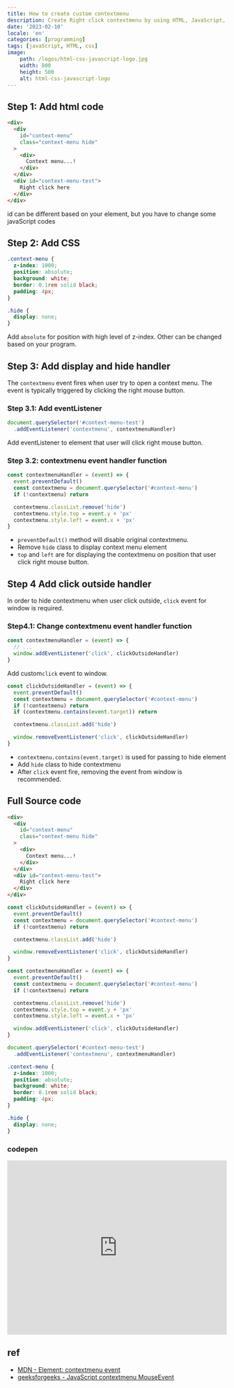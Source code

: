 ```yaml
---
title: How to create custom contextmenu
description: Create Right click contextmenu by using HTML, JavaScript, CSS
date: '2023-02-10'
locale: 'en'
categories: [programming]
tags: [javaScript, HTML, css]
image:
    path: /logos/html-css-javascript-logo.jpg
    width: 800
    height: 500
    alt: html-css-javascript-logo
---
```

## Step 1: Add html code
```html
<div>
  <div
    id="context-menu"
    class="context-menu hide"
  >
    <div>
      Context menu...!
    </div>
  </div>
  <div id="context-menu-test">
    Right click here
  </div>
</div>
```
id can be different based on your element, but you have to change some javaScript codes

## Step 2: Add CSS
```css
.context-menu {
  z-index: 1000;
  position: absolute;
  background: white;
  border: 0.1rem solid black;
  padding: 4px;
}

.hide {
  display: none;
}
```
Add `absolute` for position with high level of z-index. Other can be changed based on your program.

## Step 3: Add display and hide handler
The `contextmenu` event fires when user try to open a context menu.
The event is typically triggered by clicking the right mouse button.

### Step 3.1: Add eventListener
```javascript
document.querySelector('#context-menu-test')
  .addEventListener('contextmenu', contextmenuHandler)
```
Add eventListener to element that user will click right mouse button.

### Step 3.2: contextmenu event handler function
```javascript
const contextmenuHandler = (event) => {
  event.preventDefault()
  const contextmenu = document.querySelector('#context-menu')
  if (!contextmenu) return

  contextmenu.classList.remove('hide')
  contextmenu.style.top = event.y + 'px'
  contextmenu.style.left = event.x + 'px'
}
```
- `preventDefault()` method will disable original contextmenu.
- Remove `hide` class to display context menu element
- `top` and `left` are for displaying the contextmenu on position that user click right mouse button. 

## Step 4 Add click outside handler
In order to hide contextmenu when user click outside, `click` event for window is required. 
### Step4.1: Change contextmenu event handler function
```javascript
const contextmenuHandler = (event) => {
  // ...
  window.addEventListener('click', clickOutsideHandler)
}
```
Add custom`click` event to window.

```javascript
const clickOutsideHandler = (event) => {
  event.preventDefault()
  const contextmenu = document.querySelector('#context-menu')
  if (!contextmenu) return
  if (contextmenu.contains(event.target)) return

  contextmenu.classList.add('hide')

  window.removeEventListener('click', clickOutsideHandler)
}
```
- `contextmenu.contains(event.target)` is used for passing to hide element 
- Add `hide` class to hide contextmenu
- After `click` event fire, removing the event from window is recommended.

## Full Source code
```html
<div>
  <div
    id="context-menu"
    class="context-menu hide"
  >
    <div>
      Context menu...!
    </div>
  </div>
  <div id="context-menu-test">
    Right click here
  </div>
</div>
```

```javascript
const clickOutsideHandler = (event) => {
  event.preventDefault()
  const contextmenu = document.querySelector('#context-menu')
  if (!contextmenu) return

  contextmenu.classList.add('hide')

  window.removeEventListener('click', clickOutsideHandler)
}

const contextmenuHandler = (event) => {
  event.preventDefault()
  const contextmenu = document.querySelector('#context-menu')
  if (!contextmenu) return

  contextmenu.classList.remove('hide')
  contextmenu.style.top = event.y + 'px'
  contextmenu.style.left = event.x + 'px'

  window.addEventListener('click', clickOutsideHandler)
}

document.querySelector('#context-menu-test')
  .addEventListener('contextmenu', contextmenuHandler)
```

```css
.context-menu {
  z-index: 1000;
  position: absolute;
  background: white;
  border: 0.1rem solid black;
  padding: 4px;
}

.hide {
  display: none;
}
```

### codepen
<iframe height="400" style="width: 100%;" scrolling="no" title="Untitled" src="https://codepen.io/kkan0615/embed/poZMGGX?default-tab=html%2Cresult" frameborder="no" loading="lazy" allowtransparency="true" allowfullscreen="true">
  See the Pen <a href="https://codepen.io/kkan0615/pen/poZMGGX">
  Untitled</a> by Youngjin Kwak (<a href="https://codepen.io/kkan0615">@kkan0615</a>)
  on <a href="https://codepen.io">CodePen</a>.
</iframe>

## ref
- [MDN - Element: contextmenu event](https://developer.mozilla.org/en-US/docs/Web/API/Element/contextmenu_event)
- [geeksforgeeks - JavaScript contextmenu MouseEvent](https://www.geeksforgeeks.org/javascript-mouseevent-contextmenu-event/)
